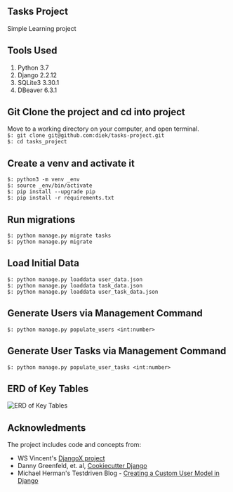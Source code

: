 ## Tasks Project  
Simple Learning project

## Tools Used
1. Python 3.7
2. Django 2.2.12
3. SQLite3 3.30.1
4. DBeaver 6.3.1

## Git Clone the project and cd into project 
Move to a working directory on your computer, and open terminal.   
`$: git clone git@github.com:diek/tasks-project.git`  
`$: cd tasks_project`  

## Create a venv and activate it  
`$: python3 -m venv _env`  
`$: source _env/bin/activate`  
`$: pip install --upgrade pip`  
`$: pip install -r requirements.txt`  

## Run migrations  
`$: python manage.py migrate tasks`  
`$: python manage.py migrate`  

## Load Initial Data  
`$: python manage.py loaddata user_data.json`  
`$: python manage.py loaddata task_data.json`    
`$: python manage.py loaddata user_task_data.json` 

## Generate Users via Management Command
`$: python manage.py populate_users <int:number>`

## Generate User Tasks via Management Command
`$: python manage.py populate_user_tasks <int:number>`

## ERD of Key Tables

![ERD of Key Tables](./docs/tasks_primary_tables_ERD.png)

## Acknowledments
The project includes code and concepts from:
- WS Vincent's [DjangoX project](https://github.com/wsvincent/djangox)
- Danny Greenfeld, et. al, [Cookiecutter Django](https://github.com/pydanny/cookiecutter-django)
- Michael Herman's Testdriven Blog - [Creating a Custom User Model in Django](https://testdriven.io/blog/django-custom-user-model/)

